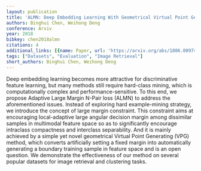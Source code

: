 ```yaml
---
layout: publication
title: 'ALMN: Deep Embedding Learning With Geometrical Virtual Point Generating'
authors: Binghui Chen, Weihong Deng
conference: Arxiv
year: 2018
bibkey: chen2018almn
citations: 4
additional_links: [{name: Paper, url: 'https://arxiv.org/abs/1806.00974'}]
tags: ["Datasets", "Evaluation", "Image Retrieval"]
short_authors: Binghui Chen, Weihong Deng
---
```

Deep embedding learning becomes more attractive for discriminative feature
learning, but many methods still require hard-class mining, which is
computationally complex and performance-sensitive. To this end, we propose
Adaptive Large Margin N-Pair loss (ALMN) to address the aforementioned issues.
Instead of exploring hard example-mining strategy, we introduce the concept of
large margin constraint. This constraint aims at encouraging local-adaptive
large angular decision margin among dissimilar samples in multimodal feature
space so as to significantly encourage intraclass compactness and interclass
separability. And it is mainly achieved by a simple yet novel geometrical
Virtual Point Generating (VPG) method, which converts artificially setting a
fixed margin into automatically generating a boundary training sample in
feature space and is an open question. We demonstrate the effectiveness of our
method on several popular datasets for image retrieval and clustering tasks.